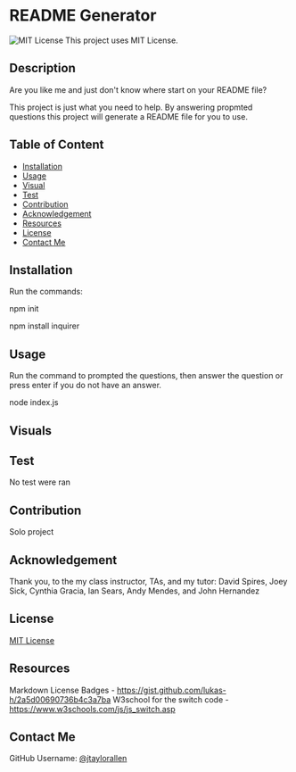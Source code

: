 # README Generator
  ![MIT License](https://img.shields.io/apm/l/atomic-design-ui.svg?)
  This project uses MIT License.
  
  ## Description
  
  Are you like me and just don't know where start on your README file?

  This project is just what you need to help. By answering propmted questions this project will generate a README file for you to use.

  <!-- [URL] -->

  ## Table of Content
  
  * [Installation](#installation)  
  * [Usage](#usage)
  * [Visual](#visual)  
  * [Test](#test)
  * [Contribution](#contribution) 
  * [Acknowledgement](#acknowledgement)
  * [Resources](#resources)
  * [License](#license) 
  * [Contact Me](#contactme)  
  
  ## Installation
  
  Run the commands:  
  
  npm init

  npm install inquirer
  
  ## Usage
  
  Run the command to prompted the questions, then answer the question or press enter if you do not have an answer.  
  
  node index.js

  ## Visuals

  
  ## Test
  
  No test were ran
  
  ## Contribution

  Solo project

  ## Acknowledgement

  Thank you, to the my class instructor, TAs, and my tutor: David Spires, Joey Sick, Cynthia Gracia, Ian Sears, Andy Mendes, and John Hernandez

  ## License
  
  [MIT License](https://github.com/tterb/atomic-design-ui/blob/master/LICENSEs)

  ## Resources

   Markdown License Badges - https://gist.github.com/lukas-h/2a5d00690736b4c3a7ba
   W3school for the switch code - https://www.w3schools.com/js/js_switch.asp
  
  ## Contact Me
  
  GitHub Username: [@jtaylorallen](https://github.com/jtaylorallen)  
   
  

